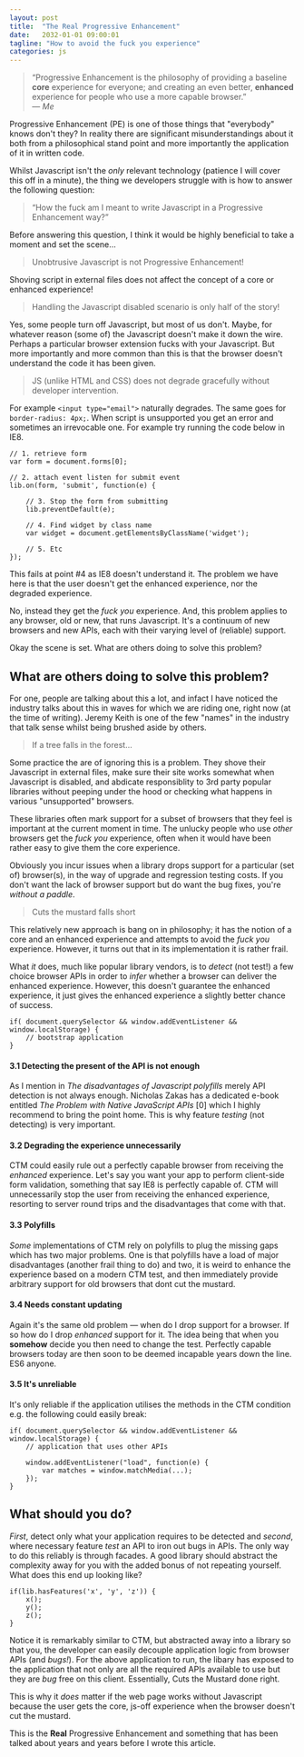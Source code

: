 ```yaml
---
layout: post
title:  "The Real Progressive Enhancement"
date:   2032-01-01 09:00:01
tagline: "How to avoid the fuck you experience"
categories: js
---
```


> &ldquo;Progressive Enhancement is the philosophy of providing a baseline **core** experience for everyone; and creating an even better, **enhanced** experience for people who use a more capable browser.&rdquo;
> <br> &mdash; <cite>Me</cite>

Progressive Enhancement (PE) is one of those things that "everybody" knows don't they? In reality there are significant misunderstandings about it both from a philosophical stand point and more importantly the application of it in written code.

Whilst Javascript isn't the *only* relevant technology (patience I will cover this off in a minute), the thing we developers struggle with is how to answer the following question:

> &ldquo;How the fuck am I meant to write Javascript in a Progressive Enhancement way?&rdquo;

Before answering this question, I think it would be highly beneficial to take a moment and set the scene...

> Unobtrusive Javascript is not Progressive Enhancement!

Shoving script in external files does not affect the concept of a core or enhanced experience!

> Handling the Javascript disabled scenario is only half of the story!

Yes, some people turn off Javascript, but most of us don't. Maybe, for whatever reason (some of) the Javascript doesn't make it down the wire. Perhaps a particular browser extension fucks with your Javascript. But more importantly and more common than this is that the browser doesn't understand the code it has been given.

> JS (unlike HTML and CSS) does not degrade gracefully without developer intervention.

For example `<input type="email">` naturally degrades. The same goes for `border-radius: 4px;`. When script is unsupported you get an error and sometimes an irrevocable one. For example try running the code below in IE8.

	// 1. retrieve form
	var form = document.forms[0];

	// 2. attach event listen for submit event
	lib.on(form, 'submit', function(e) {

		// 3. Stop the form from submitting
		lib.preventDefault(e);

		// 4. Find widget by class name
		var widget = document.getElementsByClassName('widget');

		// 5. Etc
	});

This fails at point #4 as IE8 doesn't understand it. The problem we have here is that the user doesn't get the enhanced experience, nor the degraded experience.

No, instead they get the *fuck you* experience. And, this problem applies to any browser, old or new, that runs Javascript. It's a continuum of new browsers and new APIs, each with their varying level of (reliable) support.

Okay the scene is set. What are others doing to solve this problem?

## What are others doing to solve this problem?

For one, people are talking about this a lot, and infact I have noticed the industry talks about this in waves for which we are riding one, right now (at the time of writing). Jeremy Keith is one of the few "names" in the industry that talk sense whilst being brushed aside by others.

> If a tree falls in the forest...

Some practice the are of ignoring this is a problem. They shove their Javascript in external files, make sure their site works somewhat when Javascript is disabled, and abdicate responsiblity to 3rd party popular libraries without peeping under the hood or checking what happens in various "unsupported" browsers.

These libraries often mark support for a subset of browsers that they feel is important at the current moment in time. The unlucky people who use *other* browsers get the *fuck you* experience, often when it would have been rather easy to give them the core experience.

Obviously you incur issues when a library drops support for a particular (set of) browser(s), in the way of upgrade and regression testing costs. If you don't want the lack of browser support but do want the bug fixes, you're *without a paddle*.

> Cuts the mustard falls short

This relatively new approach is bang on in philosophy; it has the notion of a core and an enhanced experience and attempts to avoid the *fuck you* experience. However, it turns out that in its implementation it is rather frail.

What *it* does, much like popular library vendors, is to *detect* (not test!) a few choice browser APIs in order to *infer* whether a browser can deliver the enhanced experience. However, this doesn't guarantee the enhanced experience, it just gives the enhanced experience a slightly better chance of success.

	if(	document.querySelector && window.addEventListener && window.localStorage) {
		// bootstrap application
	}

#### 3.1 Detecting the present of the API is not enough

As I mention in *The disadvantages of Javascript polyfills* merely API detection is not always enough. Nicholas Zakas has a dedicated e-book entitled *The Problem with Native JavaScript APIs* [0] which I highly recommend to bring the point home. This is why feature *testing* (not detecting) is very important.

#### 3.2 Degrading the experience unnecessarily

CTM could easily rule out a perfectly capable browser from receiving the *enhanced* experience. Let's say you want your app to perform client-side form validation, something that say IE8 is perfectly capable of. CTM will unnecessarily stop the user from receiving the enhanced experience, resorting to server round trips and the disadvantages that come with that.

#### 3.3 Polyfills

*Some* implementations of CTM rely on polyfills to plug the missing gaps which has two major problems. One is that polyfills have a load of major disadvantages (another frail thing to do) and two, it is weird to enhance the experience based on a modern CTM test, and then immediately provide arbitrary support for old browsers that dont cut the mustard.

#### 3.4 Needs constant updating

Again it's the same old problem &mdash; when do I drop support for a browser. If so how do I drop *enhanced* support for it. The idea being that when you **somehow** decide you then need to change the test. Perfectly capable browsers today are then soon to be deemed incapable years down the line. ES6 anyone.

#### 3.5 It's unreliable

It's only reliable if the application utilises the methods in the CTM condition e.g. the following could easily break:

	if(	document.querySelector && window.addEventListener && window.localStorage) {
		// application that uses other APIs

		window.addEventListener("load", function(e) {
			var matches = window.matchMedia(...);
		});
	}

## What should you do?

*First*, detect only what your application requires to be detected and *second*, where necessary feature *test* an API to iron out bugs in APIs. The only way to do this reliably is through facades. A good library should abstract the complexity away for you with the added bonus of not repeating yourself. What does this end up looking like?

	if(lib.hasFeatures('x', 'y', 'z')) {
		x();
		y();
		z();
	}

Notice it is remarkably similar to CTM, but abstracted away into a library so that you, the developer can easily decouple application logic from browser APIs (and *bugs!*). For the above application to run, the libary has exposed to the application that not only are all the required APIs available to use but they are *bug* free on this client. Essentially, Cuts the Mustard done right.

This is why it *does* matter if the web page works without Javascript because the user gets the core, js-off experience when the browser doesn't cut the mustard.

This is the **Real** Progressive Enhancement and something that has been talked about years and years before I wrote this article.

<!--

Do i want to show how the world is failing at this?

https://jsfiddle.net/adamsilver/pa9ge39x/3/embedded/result/

Enter Javascript. Try running `document.getElementsByClassName('yo');` in Internet Explorer 8 or `matchMedia("(min-width: 400px)");` in Internet Explorer 9. **Runtime error. Sad face.** Also, it's not just about the presence of an API &mdash; sometimes an API is buggy. *Caniuse.com* states &mdash; and this is just one of a plethora of examples. Safari 3.1 has a caching bug:

> If the class of an element changes it won't be available for getElementsByClassName.

So there we have it &mdash; Javascript *doesn't* degrade gracefully.
-->

<!--

http://chimera.labs.oreilly.com/books/1234000001655/index.html

* Possible title: Progressive Enhancement the missing piece

* no op isn't good enough, its a black hole.

* You might want to do a catch all cuts the mustard test - no problem, just abstract a one off list into one function and call that

	function canRun() {
		return lib.hasFeatures('a', 'b', 'c', ...);
	}

	if(canRun()) {
		application.start();
	}

* Reference zakas booklet about the bugs around matchMedia.

https://youtu.be/li4Y0E_x8zE?t=23m11s

> &ldquo;I’ve always maintained that, given the choice between making something my problem, and making something the user’s problem, I’ll choose to make it my problem every time.&rdquo;
> <br>&mdash; <cite>Jeremy Keith</cite>

Eg: add event, event listenr fucks

Eg: loop through elements hide them but cant add event listener which shows them again, hidden content forever.

-->